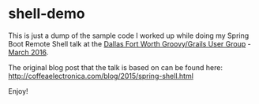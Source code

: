 # shell-demo

This is just a dump of the sample code I worked up while doing my Spring Boot Remote Shell talk at the [Dallas Fort Worth Groovy/Grails User Group](http://dfw2gug.org) - [March 2016](http://dfw2gug.org/blog/2016/march-2016.html).

The original blog post that the talk is based on can be found here: http://coffeaelectronica.com/blog/2015/spring-shell.html

Enjoy!
